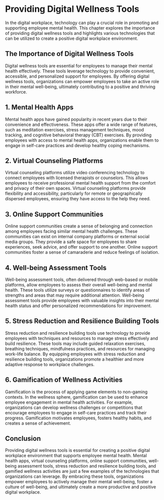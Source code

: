Providing Digital Wellness Tools
===========================================

In the digital workplace, technology can play a crucial role in promoting and supporting employee mental health. This chapter explores the importance of providing digital wellness tools and highlights various technologies that can be utilized to create a positive digital workplace environment.

The Importance of Digital Wellness Tools
----------------------------------------

Digital wellness tools are essential for employees to manage their mental health effectively. These tools leverage technology to provide convenient, accessible, and personalized support for employees. By offering digital wellness tools, organizations can empower employees to take an active role in their mental well-being, ultimately contributing to a positive and thriving workforce.

1\. Mental Health Apps
---------------------

Mental health apps have gained popularity in recent years due to their convenience and effectiveness. These apps offer a wide range of features, such as meditation exercises, stress management techniques, mood tracking, and cognitive behavioral therapy (CBT) exercises. By providing employees with access to mental health apps, organizations enable them to engage in self-care practices and develop healthy coping mechanisms.

2\. Virtual Counseling Platforms
-------------------------------

Virtual counseling platforms utilize video conferencing technology to connect employees with licensed therapists or counselors. This allows employees to receive professional mental health support from the comfort and privacy of their own spaces. Virtual counseling platforms provide flexibility and accessibility, particularly for remote or geographically dispersed employees, ensuring they have access to the help they need.

3\. Online Support Communities
-----------------------------

Online support communities create a sense of belonging and connection among employees facing similar mental health challenges. These communities can exist on internal company platforms or external social media groups. They provide a safe space for employees to share experiences, seek advice, and offer support to one another. Online support communities foster a sense of camaraderie and reduce feelings of isolation.

4\. Well-being Assessment Tools
------------------------------

Well-being assessment tools, often delivered through web-based or mobile platforms, allow employees to assess their overall well-being and mental health. These tools utilize surveys or questionnaires to identify areas of strengths and areas that may require additional attention. Well-being assessment tools provide employees with valuable insights into their mental health status and offer personalized recommendations for improvement.

5\. Stress Reduction and Resilience Building Tools
-------------------------------------------------

Stress reduction and resilience building tools use technology to provide employees with techniques and resources to manage stress effectively and build resilience. These tools may include guided relaxation exercises, breathing techniques, mindfulness practices, and resources for managing work-life balance. By equipping employees with stress reduction and resilience building tools, organizations promote a healthier and more adaptive response to workplace challenges.

6\. Gamification of Wellness Activities
--------------------------------------

Gamification is the process of applying game elements to non-gaming contexts. In the wellness sphere, gamification can be used to enhance employee engagement in mental health activities. For example, organizations can develop wellness challenges or competitions that encourage employees to engage in self-care practices and track their progress. Gamification motivates employees, fosters healthy habits, and creates a sense of achievement.

Conclusion
----------

Providing digital wellness tools is essential for creating a positive digital workplace environment that supports employee mental health. Mental health apps, virtual counseling platforms, online support communities, well-being assessment tools, stress reduction and resilience building tools, and gamified wellness activities are just a few examples of the technologies that organizations can leverage. By embracing these tools, organizations empower employees to actively manage their mental well-being, foster a culture of well-being, and ultimately create a more productive and positive digital workplace.
